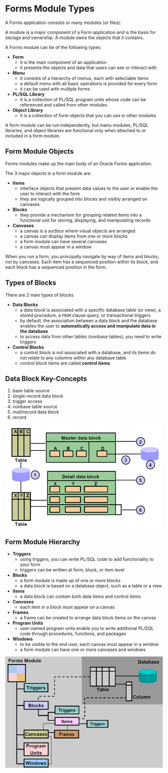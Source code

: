 # Forms Module Types

A Forms application consists or many modules (or files).

A module is a major component of a Form application and is the basis for storage and ownership. A module owns the objects that it contains.

A Forms module can be of the following types:
- **Form**
    - it is the main component of an application
    - it presents the objects and data that users can see or interact with
- **Menu**
    - it consists of a hierarchy of menus, each with selectable items
    - a default menu with all basic operations is provided for every form 
    - it can be used with multiple forms
- **PL/SQL Library**
    - it is a collection of PL/SQL program units whose code can be referenced and called from other modules
- **Object Library**
    - it is a collection of form objects that you can use in other
modules

A form module can be run independently, but menu modules, PL/SQL libraries, and object libraries are functional only when attached to or included in a form module.

## Form Module Objects

Forms modules make up the main body of an Oracle Forms application. 

The 3 major objects in a form module are:
- **Items**
    - interface objects that present data values to the user or enable the user to interact with the form
    - they are logically grouped into blocks and visibly arranged on canvases
- **Blocks**
    - they provide a mechanism for grouping related items into a functional unit for storing, displaying, and manipulating records
- **Canvases**
    - a canvas is a *surface* where visual objects are arranged
    - a canvas can display items from one or more blocks
    - a form module can have several canvases
    - a canvas must appear in a window

When you run a form, you principally navigate by way of items and blocks, not by canvases. Each item has a sequenced position within its block, and each block has a sequenced position in the form.

## Types of Blocks

There are 2 main types of blocks: 
- **Data Blocks**
    - a data block is associated with a specific database table (or view), a stored procedure, a ```FROM``` clause query, or transactional triggers
    - by default, the association between a data block and the database enables the user to **automatically access and manipulate data in the database**
    - to access data from other tables (nonbase tables), you need to write triggers
- **Control Blocks**
    - a control block is not associated with a database, and its items do not relate to any columns within any database table
    - control block items are called **control items**

## Data Block Key-Concepts

1. base table source
2. single-record data block
3. trigger access
4. nonbase table source
5. multirecord data block
6. record

![Data Block](../images/data_block.png)

## Form Module Hierarchy

- **Triggers**
    - using triggers, you can write PL/SQL code to add functionality to your form
    - triggers can be written at form, block, or item level
- **Blocks**
    - a form module is made up of one or more blocks
    - a data block is based on a database object, such as a table or a view
- **Items**
    - a data block can contain both data items and control items
- **Canvases**
    - each item in a block must appear on a canvas
- **Frames**
    - a frame can be created to arrange data block items on the canvas
- **Program Units**
    - user-named program units enable you to write additional PL/SQL code through procedures, functions, and packages
- **Windows**
    - to be visible to the end user, each canvas must appear in a window 
    - a form module can have one or more canvases and windows

![Form Hierarchy](../images/form_hierarchy.png)